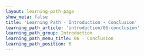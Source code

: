 ```yaml
---
layout: learning-path-page
show_meta: false
title: 'Learning Path - Introduction - Conclusion'
learning_path_article: 'introduction/06-conclusion'
learning_path_group: Introduction
learning_path_menu_title: 06 - Conclusion
learning_path_position: 6
---
```

